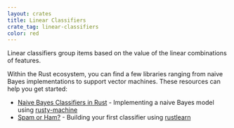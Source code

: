 ```yaml
---
layout: crates
title: Linear Classifiers
crate_tag: linear-classifiers
color: red
---
```


Linear classifiers group items based on the value of the linear combinations of features.

Within the Rust ecosystem, you can find a few libraries ranging from naive Bayes implementations
to support vector machines. These resources can help you get started:

- [Naive Bayes Classifiers in Rust](http://athemathmo.github.io/2016/04/08/naive-bayes-rusty-machine.html) - Implementing a naive Bayes model using [rusty-machine](https://crates.io/crates/rusty-machine)
- [Spam or Ham?](https://github.com/rust-community/rustbridge/tree/master/workshops/src/machine_learning) - Building your first classifier using [rustlearn](https://crates.io/crates/rusty-machine)
